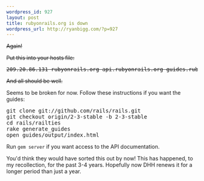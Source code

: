 ```yaml
--- 
wordpress_id: 927
layout: post
title: rubyonrails.org is down
wordpress_url: http://ryanbigg.com/?p=927
---
```

<s>Again!

Put this into your hosts file:

<pre>
209.20.86.131 rubyonrails.org api.rubyonrails.org guides.rubyonrails.org gems.rubyonrails.org
</pre>

And all should be well.</s>

Seems to be broken for now. Follow these instructions if you want the guides:

<pre>
git clone git://github.com/rails/rails.git
git checkout origin/2-3-stable -b 2-3-stable
cd rails/railties
rake generate_guides
open guides/output/index.html
</pre>

Run `gem server` if you want access to the API documentation.

You'd think they would have sorted this out by now! This has happened, to my recollection, for the past 3-4 years. Hopefully now DHH renews it for a longer period than just a year.
